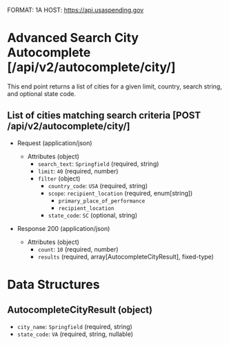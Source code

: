 FORMAT: 1A
HOST: https://api.usaspending.gov

# Advanced Search City Autocomplete [/api/v2/autocomplete/city/]

This end point returns a list of cities for a given limit, country, search string, and optional state code.

## List of cities matching search criteria [POST /api/v2/autocomplete/city/]

+ Request (application/json)
    + Attributes (object)
        + `search_text`: `Springfield` (required, string)
        + `limit`: `40` (required, number)
        + `filter` (object)
            + `country_code`: `USA` (required, string)
            + `scope`: `recipient_location` (required, enum[string])
                + `primary_place_of_performance`
                + `recipient_location`
            + `state_code`: `SC` (optional, string)

+ Response 200 (application/json)
    + Attributes (object)
        + `count`: `10` (required, number)
        + `results` (required, array[AutocompleteCityResult], fixed-type)

# Data Structures

## AutocompleteCityResult (object)
+ `city_name`: `Springfield` (required, string)
+ `state_code`: `VA` (required, string, nullable)
